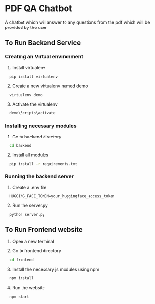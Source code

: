 
# PDF QA Chatbot

A chatbot which will answer to any questions from the pdf which will be provided by the user 


## To Run Backend Service

### Creating an Virtual environment

1. Install virtualenv
```bash
  pip install virtualenv
```
2. Create a new virtualenv named demo
```bash
  virtualenv demo
```
3. Activate the virtualenv
```bash
  demo\Scripts\activate
```

### Installing necessary modules
1. Go to backend directory
```bash
  cd backend
```
2. Install all modules
```bash
  pip install -r requirements.txt
```

### Running the backend server
1. Create a .env file
```
  HUGGING_FACE_TOKEN=your_huggingface_access_token
```
2. Run the server.py
```python
  python server.py
```



## To Run Frontend website
1. Open a new terminal

2. Go to frontend directory
```bash
  cd frontend
```

3. Install the necessary js modules using npm
```bash
  npm install
```

4. Run the website
```
  npm start
```
